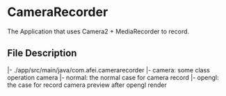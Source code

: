 # CameraRecorder
The Application that uses Camera2 + MediaRecorder to record.

## File Description
|- ./app/src/main/java/com.afei.camerarecorder
    |- camera: some class operation camera
    |- normal: the normal case for camera record
    |- opengl: the case for record camera preview after opengl render
